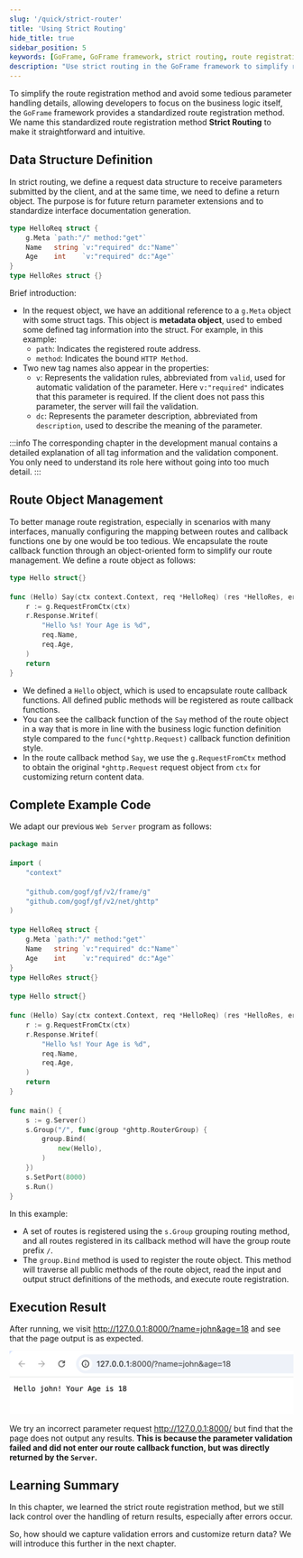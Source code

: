 ```yaml
---
slug: '/quick/strict-router'
title: 'Using Strict Routing'
hide_title: true
sidebar_position: 5
keywords: [GoFrame, GoFrame framework, strict routing, route registration, data structure, route object management, Go language, web server, HTTP methods, route callbacks]
description: "Use strict routing in the GoFrame framework to simplify route registration, focusing on business logic. Standardize route registration by defining request and response data structures, and manage routes using an object-oriented approach to enhance code maintainability. Provides complete sample code and execution results to guide readers in applying it to real projects."
---
```


To simplify the route registration method and avoid some tedious parameter handling details, allowing developers to focus on the business logic itself, the `GoFrame` framework provides a standardized route registration method. We name this standardized route registration method **Strict Routing** to make it straightforward and intuitive.

## Data Structure Definition

In strict routing, we define a request data structure to receive parameters submitted by the client, and at the same time, we need to define a return object. The purpose is for future return parameter extensions and to standardize interface documentation generation.
```go 
type HelloReq struct {
    g.Meta `path:"/" method:"get"`
    Name   string `v:"required" dc:"Name"`
    Age    int    `v:"required" dc:"Age"`
}
type HelloRes struct {}
```
Brief introduction:
- In the request object, we have an additional reference to a `g.Meta` object with some struct tags. This object is **metadata object**, used to embed some defined tag information into the struct. For example, in this example:
  - `path`: Indicates the registered route address.
  - `method`: Indicates the bound `HTTP Method`.
- Two new tag names also appear in the properties:
  - `v`: Represents the validation rules, abbreviated from `valid`, used for automatic validation of the parameter. Here `v:"required"` indicates that this parameter is required. If the client does not pass this parameter, the server will fail the validation.
  - `dc`: Represents the parameter description, abbreviated from `description`, used to describe the meaning of the parameter.

:::info
The corresponding chapter in the development manual contains a detailed explanation of all tag information and the validation component. You only need to understand its role here without going into too much detail.
:::

## Route Object Management

To better manage route registration, especially in scenarios with many interfaces, manually configuring the mapping between routes and callback functions one by one would be too tedious. We encapsulate the route callback function through an object-oriented form to simplify our route management. We define a route object as follows:

```go
type Hello struct{}

func (Hello) Say(ctx context.Context, req *HelloReq) (res *HelloRes, err error) {
    r := g.RequestFromCtx(ctx)
    r.Response.Writef(
        "Hello %s! Your Age is %d",
        req.Name,
        req.Age,
    )
    return
}
```

- We defined a `Hello` object, which is used to encapsulate route callback functions. All defined public methods will be registered as route callback functions.
- You can see the callback function of the `Say` method of the route object in a way that is more in line with the business logic function definition style compared to the `func(*ghttp.Request)` callback function definition style.
- In the route callback method `Say`, we use the `g.RequestFromCtx` method to obtain the original `*ghttp.Request` request object from `ctx` for customizing return content data.

## Complete Example Code

We adapt our previous `Web Server` program as follows:
```go title="main.go"
package main

import (
    "context"

    "github.com/gogf/gf/v2/frame/g"
    "github.com/gogf/gf/v2/net/ghttp"
)

type HelloReq struct {
    g.Meta `path:"/" method:"get"`
    Name   string `v:"required" dc:"Name"`
    Age    int    `v:"required" dc:"Age"`
}
type HelloRes struct{}

type Hello struct{}

func (Hello) Say(ctx context.Context, req *HelloReq) (res *HelloRes, err error) {
    r := g.RequestFromCtx(ctx)
    r.Response.Writef(
        "Hello %s! Your Age is %d",
        req.Name,
        req.Age,
    )
    return
}

func main() {
    s := g.Server()
    s.Group("/", func(group *ghttp.RouterGroup) {
        group.Bind(
            new(Hello),
        )
    })
    s.SetPort(8000)
    s.Run()
}
```
In this example:
- A set of routes is registered using the `s.Group` grouping routing method, and all routes registered in its callback method will have the group route prefix `/`.
- The `group.Bind` method is used to register the route object. This method will traverse all public methods of the route object, read the input and output struct definitions of the methods, and execute route registration.

## Execution Result

After running, we visit http://127.0.0.1:8000/?name=john&age=18 and see that the page output is as expected.

![img.png](img.png)

We try an incorrect parameter request http://127.0.0.1:8000/ but find that the page does not output any results. **This is because the parameter validation failed and did not enter our route callback function, but was directly returned by the `Server`.**

## Learning Summary

In this chapter, we learned the strict route registration method, but we still lack control over the handling of return results, especially after errors occur. 

So, how should we capture validation errors and customize return data? We will introduce this further in the next chapter.